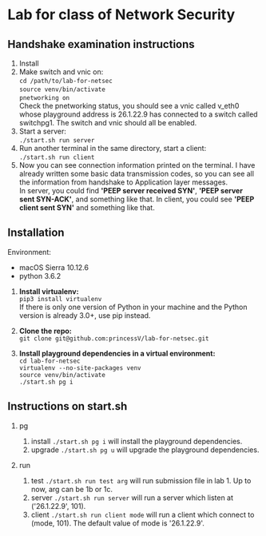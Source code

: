 # Lab for class of Network Security

## Handshake examination instructions
1. Install
2. Make switch and vnic on:  
`cd /path/to/lab-for-netsec`  
`source venv/bin/activate`  
`pnetworking on`  
Check the pnetworking status, you should see a vnic called v_eth0 whose playground address is 26.1.22.9 has connected to a switch called switchpg1. The switch and vnic should all be enabled.
3. Start a server:  
`./start.sh run server`
4. Run another terminal in the same directory, start a client:  
`./start.sh run client`
5. Now you can see connection information printed on the terminal. I have already written some basic data transmission codes, so you can see all the information from handshake to Application layer messages.  
In server, you could find **'PEEP server received SYN'**, **'PEEP server sent SYN-ACK'**, and something like that. In client, you could see **'PEEP client sent SYN'** and something like that.


## Installation
Environment:  
- macOS Sierra 10.12.6
- python 3.6.2

1. **Install virtualenv:**  
 `pip3 install virtualenv`  
   If there is only one version of Python in your machine and the Python version is already 3.0+, use pip instead.  

2. **Clone the repo:**  
 `git clone git@github.com:princessV/lab-for-netsec.git`

3. **Install playground dependencies in a virtual environment:**  
    `cd lab-for-netsec`  
    `virtualenv --no-site-packages venv`  
    `source venv/bin/activate`  
    `./start.sh pg i`


## Instructions on start.sh
1. pg
    1. install
    `./start.sh pg i` will install the playground dependencies.
    2. upgrade
    `./start.sh pg u` will upgrade the playground dependencies.

2. run
    1. test
    `./start.sh run test arg` will run submission file in lab 1. Up to now, arg can be 1b or 1c.
    2. server
    `./start.sh run server` will run a server which listen at ('26.1.22.9', 101).
    3. client
    `./start.sh run client mode` will run a client which connect to (mode, 101). The default value of mode is '26.1.22.9'. 